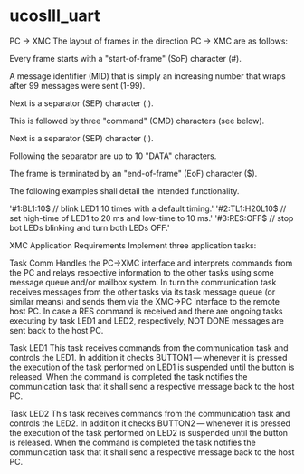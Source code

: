 # ucosIII_uart
PC → XMC
The layout of frames in the direction PC → XMC are as follows:


Every frame starts with a "start-of-frame" (SoF) character (#).

A message identifier (MID) that is simply an increasing number that wraps after 99 messages were sent (1-99).

Next is a separator (SEP) character (:).

This is followed by three "command" (CMD) characters (see below).

Next is a separator (SEP) character (:).

Following the separator are up to 10 "DATA" characters.

The frame is terminated by an "end-of-frame" (EoF) character ($).

The following examples shall detail the intended functionality.

'#1:BL1:10$          // blink LED1 10 times with a default timing.'
'#2:TL1:H20L10$      // set high-time of LED1 to 20 ms and low-time to 10 ms.'
'#3:RES:OFF$         // stop bot LEDs blinking and turn both LEDs OFF.'

XMC Application Requirements
Implement three application tasks:

Task Comm
Handles the PC→XMC interface and interprets commands from the PC and relays respective information to the other tasks using some message queue and/or mailbox system. In turn the communication task receives messages from the other tasks via its task message queue (or similar means) and sends them via the XMC→PC interface to the remote host PC.
In case a RES command is received and there are ongoing tasks executing by task LED1 and LED2, respectively, NOT DONE messages are sent back to the host PC.

Task LED1
This task receives commands from the communication task and controls the LED1. In addition it checks BUTTON1 — whenever it is pressed the execution of the task performed on LED1 is suspended until the button is released. When the command is completed the task notifies the communication task that it shall send a respective message back to the host PC.

Task LED2
This task receives commands from the communication task and controls the LED2. In addition it checks BUTTON2 — whenever it is pressed the execution of the task performed on LED2 is suspended until the button is released. When the command is completed the task notifies the communication task that it shall send a respective message back to the host PC.
